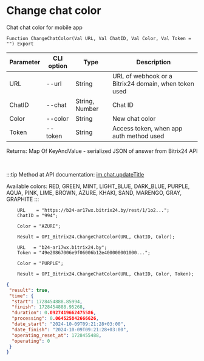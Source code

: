 ﻿---
sidebar_position: 8
---

# Change chat color
 Chat chat color for mobile app



`Function ChangeChatColor(Val URL, Val ChatID, Val Color, Val Token = "") Export`

  | Parameter | CLI option | Type | Description |
  |-|-|-|-|
  | URL | --url | String | URL of webhook or a Bitrix24 domain, when token used |
  | ChatID | --chat | String, Number | Chat ID |
  | Color | --color | String | New chat color |
  | Token | --token | String | Access token, when app auth method used |

  
  Returns:  Map Of KeyAndValue - serialized JSON of answer from Bitrix24 API

<br/>

:::tip
Method at API documentation: [im.chat.updateTitle](https://dev.1c-bitrix.ru/learning/course/?COURSE_ID=93&LESSON_ID=12105)

 Available colors: RED, GREEN, MINT, LIGHT_BLUE, DARK_BLUE, PURPLE, AQUA, PINK, LIME, BROWN, AZURE, KHAKI, SAND, MARENGO, GRAY, GRAPHITE
:::
<br/>


```bsl title="Code example"
    URL    = "https://b24-ar17wx.bitrix24.by/rest/1/1o2...";
    ChatID = "994";

    Color = "AZURE";

    Result = OPI_Bitrix24.ChangeChatColor(URL, ChatID, Color);

    URL   = "b24-ar17wx.bitrix24.by";
    Token = "49e20867006e9f06006b12e400000001000...";

    Color = "PURPLE";

    Result = OPI_Bitrix24.ChangeChatColor(URL, ChatID, Color, Token);
```
 



```json title="Result"
{
 "result": true,
 "time": {
  "start": 1728454888.85994,
  "finish": 1728454888.95268,
  "duration": 0.0927419662475586,
  "processing": 0.064525842666626,
  "date_start": "2024-10-09T09:21:28+03:00",
  "date_finish": "2024-10-09T09:21:28+03:00",
  "operating_reset_at": 1728455488,
  "operating": 0
 }
}
```

